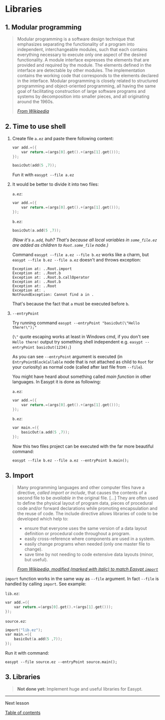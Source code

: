 # Libraries

## 1. Modular programming

> Modular programming is a software design technique that emphasizes separating the functionality of a program into independent, interchangeable modules, such that each contains everything necessary to execute only one aspect of the desired functionality. A module interface expresses the elements that are provided and required by the module. The elements defined in the interface are detectable by other modules. The implementation contains the working code that corresponds to the elements declared in the interface. Modular programming is closely related to structured programming and object-oriented programming, all having the same goal of facilitating construction of large software programs and systems by decomposition into smaller pieces, and all originating around the 1960s.
> 
> [_From Wikipedia_](https://en.wikipedia.org/wiki/Modular_programming)

## 2. Time to use shell

1. Create file `a.ez` and paste there following content:

   ```c
   var add.=({
       var return.=(args[0].get().+(args[1].get()));
   });

   basicOut(add(5 ,7));
   ```
   
   Fun it with `easypt --file a.ez`

2. It would be better to divide it into two files:
   
   `a.ez`:
   
   ```c
   var add.=({
       var return.=(args[0].get().+(args[1].get()));
   });
   ```

   `b.ez`:
   
   ```c
   basicOut(a.add(5 ,7));
   ```

   _(Now it's `a.add`, huh? That's because all local variables in `some_file.ez` are added as children to `Root.some_file` node.)_

   Command `easypt --file a.ez --file b.ez` works like a charm, but `easypt --file b.ez --file a.ez` doesn't and throws exception:

   ```
   Exception at: ..Root.import
   Exception at: ..Root.b
   Exception at: ..Root.b.callOperator
   Exception at: ..Root.b
   Exception at: ..Root
   Exception at: .
   NotFoundException: Cannot find a in .
   ```

   That's because the fact that `a` must be executed before `b`.

3. `--entryPoint`
   
   Try running command `easypt --entryPoint "basicOut(\"Hello there!\");"`

   (`\"` quote escaping works at least in Windows cmd, if you don't see `Hello there!` output try something shell independent e.g. `easypt --entryPoint basicOut(1234);`)

   As you can see `--entryPoint` argument is executed (in `EntryPointBlockCallable` node that is not attached as child to `Root` for your curiosity) as normal code (called after last file from `--file`).

   You might have heard about something called _main function_ in other languages. In Easypt it is done as following:

   `a.ez`:

   ```c
   var add.=({
       var return.=(args[0].get().+(args[1].get()));
   });
   ```

   `b.ez`:
   
   ```c
   var main.=({
       basicOut(a.add(5 ,7));
   });
   ```

   Now this two files project can be executed with the far more beautiful command:

   `easypt --file b.ez --file a.ez --entryPoint b.main();`

## 3. Import

> Many programming languages and other computer files have a directive, _called import or include_, that causes the contents of a second file to be _available in_ the original file. [...] They are often used to define the physical layout of program data, pieces of procedural code and/or forward declarations while promoting encapsulation and the reuse of code. The include directive allows libraries of code to be developed which help to:
> - ensure that everyone uses the same version of a data layout definition or procedural code throughout a program.
> - easily cross-reference where components are used in a system.
> - easily change programs when needed (only one master file to change).
> - save time by not needing to code extensive data layouts (minor, but useful).
> 
> [_From Wikipedia, modified (marked with italic) to match Easypt `import`_](https://en.wikipedia.org/wiki/Include_directive)

`import` function works in the same way as `--file` argument. In fact `--file` is handled by calling `import`. See example:

`lib.ez`:

```c
var add.=({
    var return.=(args[0].get().+(args[1].get()));
});
```

`source.ez`:
   
```c
import("lib.ez");
var main.=({
    basicOut(a.add(5 ,7));
});
```

Run it with command:

`easypt --file source.ez --entryPoint source.main();`

## 3. Libraries

> **Not done yet:** Implement huge and useful libraries for Easypt.

---

Next lesson

[Table of contents](tutorial.md)